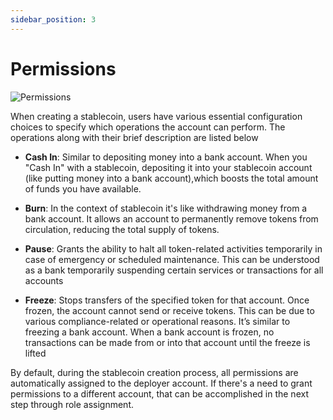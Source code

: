 ```yaml
---
sidebar_position: 3
---
```


# Permissions


![Permissions](@site/static/img/step3.png)

When creating a stablecoin, users have various essential configuration choices to specify which operations the account can perform. 
The operations along with their brief description are listed below

- **Cash In**: Similar to depositing money into a bank account. When you "Cash In" with a stablecoin, depositing it into your stablecoin account (like putting money into a bank account),which boosts the total amount of funds you have available.

- **Burn**: In the context of stablecoin it's like withdrawing money from a bank account. It allows an account to permanently remove tokens from circulation, reducing the total supply of tokens.

- **Pause**: Grants the ability to halt all token-related activities temporarily in case of emergency or scheduled maintenance. This can be understood as a bank temporarily suspending certain services or transactions for all accounts

- **Freeze**: Stops transfers of the specified token for that account. Once frozen, the account cannot send or receive tokens. This can be due to various compliance-related or operational reasons​​. It’s similar to freezing a bank account. When a bank account is frozen, no transactions can be made from or into that account until the freeze is lifted

By default, during the stablecoin creation process, all permissions are automatically assigned to the deployer account. If there's a need to grant permissions to a different account, that can be accomplished in the next step through role assignment.
